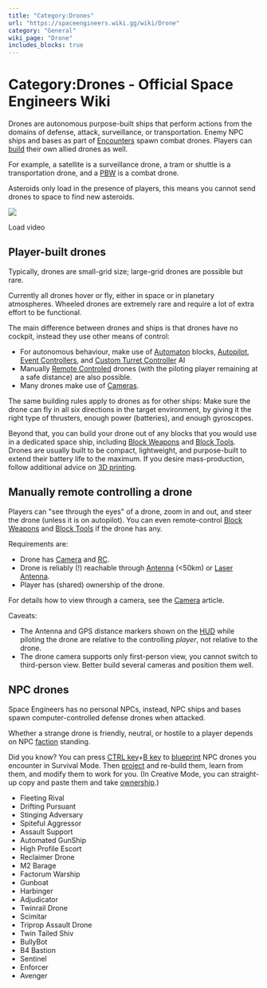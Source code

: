 ```yaml
---
title: "Category:Drones"
url: "https://spaceengineers.wiki.gg/wiki/Drone"
category: "General"
wiki_page: "Drone"
includes_blocks: true
---
```


# Category:Drones - Official Space Engineers Wiki

Drones are autonomous purpose-built ships that perform actions from the domains of defense, attack, surveillance, or transportation. Enemy NPC ships and bases as part of [Encounters](https://spaceengineers.wiki.gg/wiki/Encounters "Encounters") spawn combat drones. Players can [build](https://spaceengineers.wiki.gg/wiki/Building "Building") their own allied drones as well.

For example, a satellite is a surveillance drone, a tram or shuttle is a transportation drone, and a [PBW](https://spaceengineers.wiki.gg/wiki/Player_Built_Weapons "Player Built Weapons") is a combat drone.

Asteroids only load in the presence of players, this means you cannot send drones to space to find new asteroids.

![](https://i.ytimg.com/vi/LHQC6JrJb2E/hqdefault.jpg)

Load video

## Player-built drones

Typically, drones are small-grid size; large-grid drones are possible but rare.

Currently all drones hover or fly, either in space or in planetary atmospheres. Wheeled drones are extremely rare and require a lot of extra effort to be functional.

The main difference between drones and ships is that drones have no cockpit, instead they use other means of control:

*   For autonomous behaviour, make use of [Automaton](https://spaceengineers.wiki.gg/wiki/Automaton "Automaton") blocks, [Autopilot](https://spaceengineers.wiki.gg/wiki/Autopilot "Autopilot"), [Event Controllers](https://spaceengineers.wiki.gg/wiki/Event_Controller "Event Controller"), and [Custom Turret Controller](https://spaceengineers.wiki.gg/wiki/Custom_Turret_Controller "Custom Turret Controller") AI
*   Manually [Remote Controled](https://spaceengineers.wiki.gg/wiki/Remote_Control "Remote Control") drones (with the piloting player remaining at a safe distance) are also possible.
*   Many drones make use of [Cameras](https://spaceengineers.wiki.gg/wiki/Camera "Camera").

The same building rules apply to drones as for other ships: Make sure the drone can fly in all six directions in the target environment, by giving it the right type of thrusters, enough power (batteries), and enough gyroscopes.

Beyond that, you can build your drone out of any blocks that you would use in a dedicated space ship, including [Block Weapons](https://spaceengineers.wiki.gg/wiki/Block_Weapons "Block Weapons") and [Block Tools](https://spaceengineers.wiki.gg/wiki/Block_Tools "Block Tools"). Drones are usually built to be compact, lightweight, and purpose-built to extend their battery life to the maximum. If you desire mass-production, follow additional advice on [3D printing](https://spaceengineers.wiki.gg/wiki/3D_Printer "3D Printer").

## Manually remote controlling a drone

Players can "see through the eyes" of a drone, zoom in and out, and steer the drone (unless it is on autopilot). You can even remote-control [Block Weapons](https://spaceengineers.wiki.gg/wiki/Block_Weapons "Block Weapons") and [Block Tools](https://spaceengineers.wiki.gg/wiki/Block_Tools "Block Tools") if the drone has any.

Requirements are:

*   Drone has [Camera](https://spaceengineers.wiki.gg/wiki/Camera "Camera") and [RC](https://spaceengineers.wiki.gg/wiki/Remote_Control "Remote Control").
*   Drone is reliably (!) reachable through [Antenna](https://spaceengineers.wiki.gg/wiki/Antenna "Antenna") (<50km) or [Laser Antenna](https://spaceengineers.wiki.gg/wiki/Laser_Antenna "Laser Antenna").
*   Player has (shared) ownership of the drone.

For details how to view through a camera, see the [Camera](https://spaceengineers.wiki.gg/wiki/Camera "Camera") article.

Caveats:

*   The Antenna and GPS distance markers shown on the [HUD](https://spaceengineers.wiki.gg/wiki/HUD "HUD") while piloting the drone are relative to the controlling _player_, not relative to the drone.
*   The drone camera supports only first-person view, you cannot switch to third-person view. Better build several cameras and position them well.

## NPC drones

Space Engineers has no personal NPCs, instead, NPC ships and bases spawn computer-controlled defense drones when attacked.

Whether a strange drone is friendly, neutral, or hostile to a player depends on NPC [faction](https://spaceengineers.wiki.gg/wiki/Faction "Faction") standing.

Did you know? You can press [CTRL key](https://spaceengineers.wiki.gg/wiki/Key_Bindings "Key Bindings")+[B key](https://spaceengineers.wiki.gg/wiki/Key_Bindings "Key Bindings") to [blueprint](https://spaceengineers.wiki.gg/wiki/Blueprint "Blueprint") NPC drones you encounter in Survival Mode. Then [project](https://spaceengineers.wiki.gg/wiki/Projector "Projector") and re-build them, learn from them, and modify them to work for you. (In Creative Mode, you can straight-up copy and paste them and take [ownership](https://spaceengineers.wiki.gg/wiki/Ownership "Ownership").)

*   Fleeting Rival
*   Drifting Pursuant
*   Stinging Adversary
*   Spiteful Aggressor
*   Assault Support
*   Automated GunShip
*   High Profile Escort
*   Reclaimer Drone
*   M2 Barage
*   Factorum Warship
*   Gunboat
*   Harbinger
*   Adjudicator
*   Twinrail Drone
*   Scimitar
*   Triprop Assault Drone
*   Twin Tailed Shiv
*   BullyBot
*   B4 Bastion
*   Sentinel
*   Enforcer
*   Avenger